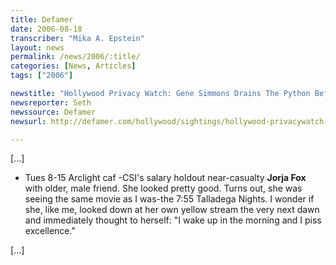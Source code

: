 ```yaml
---
title: Defamer
date: 2006-08-18
transcriber: "Mika A. Epstein"
layout: news
permalink: /news/2006/:title/
categories: [News, Articles]
tags: ["2006"]

newstitle: "Hollywood Privacy Watch: Gene Simmons Drains The Python Before Midnight 'Snakes' Screening  "
newsreporter: Seth
newssource: Defamer
newsurl: http://defamer.com/hollywood/sightings/hollywood-privacywatch-gene-simmons-drains-the-python-before-midnight-snakes-screening-195292.php

---
```


[...]

* Tues 8-15 Arclight caf -CSI's salary holdout near-casualty **Jorja Fox** with older, male friend. She looked pretty good. Turns out, she was seeing the same movie as I was-the 7:55 Talladega Nights. I wonder if she, like me, looked down at her own yellow stream the very next dawn and immediately thought to herself: "I wake up in the morning and I piss excellence."

[...]
